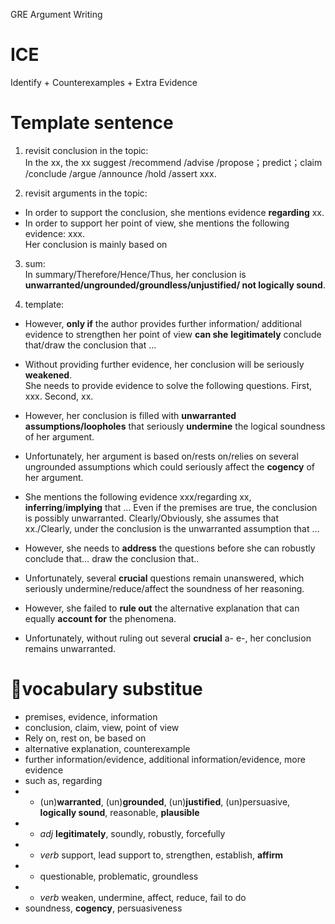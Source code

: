 GRE Argument Writing

# ICE
Identify + Counterexamples + Extra Evidence

# Template sentence

1. revisit conclusion in the topic:  
In the xx, the xx suggest /recommend /advise /propose；predict；claim /conclude /argue /announce /hold /assert xxx.

2. revisit arguments in the topic:    
* In order to support the conclusion, she mentions evidence **regarding** xx.  
* In order to support her point of view, she mentions the following evidence:  xxx.  
Her conclusion is mainly based on   

3. sum:  
In summary/Therefore/Hence/Thus, her conclusion is **unwarranted/ungrounded/groundless/unjustified/ not logically sound**.

4. template:  
* However, **only if** the author provides further information/ additional evidence to strengthen her point of view **can she** **legitimately** conclude that/draw the conclusion that …    
* Without providing further evidence, her conclusion will be seriously **weakened**.    
She needs to provide evidence to solve the following questions. First, xxx. Second, xx.    

* However, her conclusion is filled with **unwarranted assumptions/loopholes** that seriously **undermine** the logical soundness of her argument.    

* Unfortunately, her argument is based on/rests on/relies on several ungrounded assumptions which could seriously affect the **cogency** of her argument.  


* She mentions the following evidence xxx/regarding xx, **inferring**/**implying** that … Even if the premises are true, the conclusion is possibly unwarranted. Clearly/Obviously, she assumes that xx./Clearly, under the conclusion is the unwarranted assumption that …  


* However, she needs to **address** the questions before she can robustly conclude that… draw the conclusion that..  

* Unfortunately, several **crucial** questions remain unanswered, which seriously undermine/reduce/affect the soundness of her reasoning.

* However, she failed to **rule out** the alternative explanation that can equally **account for** the phenomena.

* Unfortunately, without ruling out several **crucial** a- e-, her conclusion remains unwarranted.  



# vocabulary substitue
* premises, evidence, information
* conclusion, claim, view, point of view
* Rely on, rest on, be based on
* alternative explanation, counterexample
* further information/evidence, additional information/evidence, more evidence
* such as, regarding
* + (un)**warranted**, (un)**grounded**, (un)**justified**, (un)persuasive, **logically sound**, reasonable, **plausible**
* + *adj* **legitimately**, soundly, robustly, forcefully
* + *verb* support, lead support to, strengthen, establish, **affirm**
* - questionable, problematic, groundless
* - *verb* weaken, undermine, affect, reduce, fail to do
* soundness, **cogency**, persuasiveness